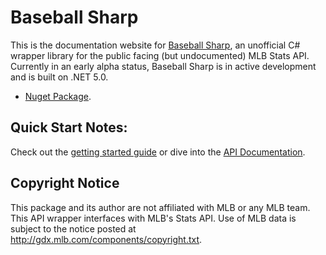 # Baseball Sharp

This is the documentation website for [Baseball Sharp](https://github.com/markjamesm/Baseball-Sharp), an unofficial C# wrapper library for the public facing (but undocumented) MLB Stats API. Currently in an early alpha status, Baseball Sharp is in active development and is built on .NET 5.0.

* [Nuget Package](https://www.nuget.org/packages/BaseballSharp/0.1.1-alpha).

## Quick Start Notes:

Check out the [getting started guide](https://markjames.dev/Baseball-Sharp/articles/intro.html) or dive into the [API Documentation](https://markjames.dev/Baseball-Sharp/api/index.html).


## Copyright Notice 

This package and its author are not affiliated with MLB or any MLB team. This API wrapper interfaces with MLB's Stats API. Use of MLB data is subject to the notice posted at http://gdx.mlb.com/components/copyright.txt.
